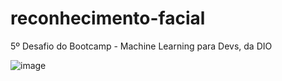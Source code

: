 # reconhecimento-facial
5º Desafio do Bootcamp - Machine Learning para Devs, da DIO

![image](https://github.com/user-attachments/assets/093360b3-d8cf-4f03-95da-acf90b2e0025)
